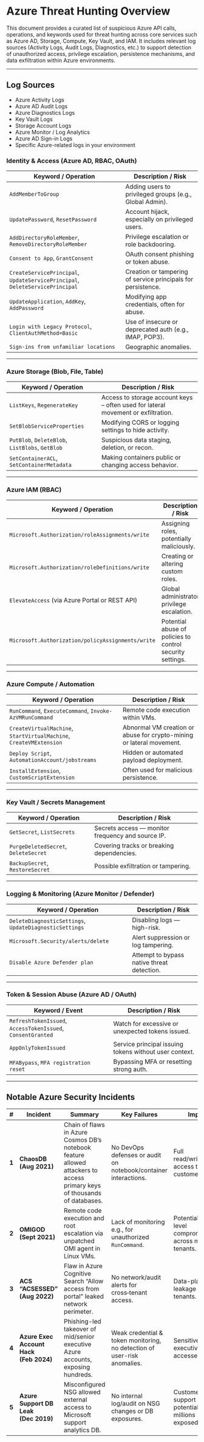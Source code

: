 # Azure Threat Hunting Overview

This document provides a curated list of suspicious Azure API calls, operations, and keywords used for threat hunting across core services such as Azure AD, Storage, Compute, Key Vault, and IAM. It includes relevant log sources (Activity Logs, Audit Logs, Diagnostics, etc.) to support detection of unauthorized access, privilege escalation, persistence mechanisms, and data exfiltration within Azure environments.

---

## Log Sources
- Azure Activity Logs	  
- Azure AD Audit Logs	  
- Azure Diagnostics Logs	  
- Key Vault Logs	 
- Storage Account Logs	  
- Azure Monitor / Log Analytics
- Azure AD Sign-in Logs	 
- Specific Azure-related logs in your environment


### Identity & Access (Azure AD, RBAC, OAuth)

| **Keyword / Operation**                                                      | **Description / Risk**                                       |
| ---------------------------------------------------------------------------- | ------------------------------------------------------------ |
| `AddMemberToGroup`                                                           | Adding users to privileged groups (e.g., Global Admin).      |
| `UpdatePassword`, `ResetPassword`                                            | Account hijack, especially on privileged users.              |
| `AddDirectoryRoleMember`, `RemoveDirectoryRoleMember`                        | Privilege escalation or role backdooring.                    |
| `Consent to App`, `GrantConsent`                                             | OAuth consent phishing or token abuse.                       |
| `CreateServicePrincipal`, `UpdateServicePrincipal`, `DeleteServicePrincipal` | Creation or tampering of service principals for persistence. |
| `UpdateApplication`, `AddKey`, `AddPassword`                                 | Modifying app credentials, often for abuse.                  |
| `Login with Legacy Protocol`, `ClientAuthMethod=Basic`                       | Use of insecure or deprecated auth (e.g., IMAP, POP3).       |
| `Sign-ins from unfamiliar locations`                                         | Geographic anomalies.                                        |

---

### Azure Storage (Blob, File, Table)

| **Keyword / Operation**                         | **Description / Risk**                                                            |
| ----------------------------------------------- | --------------------------------------------------------------------------------- |
| `ListKeys`, `RegenerateKey`                     | Access to storage account keys – often used for lateral movement or exfiltration. |
| `SetBlobServiceProperties`                      | Modifying CORS or logging settings to hide activity.                              |
| `PutBlob`, `DeleteBlob`, `ListBlobs`, `GetBlob` | Suspicious data staging, deletion, or recon.                                      |
| `SetContainerACL`, `SetContainerMetadata`       | Making containers public or changing access behavior.                             |

---

### Azure IAM (RBAC)

| **Keyword / Operation**                           | **Description / Risk**                                    |
| ------------------------------------------------- | --------------------------------------------------------- |
| `Microsoft.Authorization/roleAssignments/write`   | Assigning roles, potentially maliciously.                 |
| `Microsoft.Authorization/roleDefinitions/write`   | Creating or altering custom roles.                        |
| `ElevateAccess` (via Azure Portal or REST API)    | Global administrator privilege escalation.                |
| `Microsoft.Authorization/policyAssignments/write` | Potential abuse of policies to control security settings. |

---

### Azure Compute / Automation

| **Keyword / Operation**                                            | **Description / Risk**                                               |
| ------------------------------------------------------------------ | -------------------------------------------------------------------- |
| `RunCommand`, `ExecuteCommand`, `Invoke-AzVMRunCommand`            | Remote code execution within VMs.                                    |
| `CreateVirtualMachine`, `StartVirtualMachine`, `CreateVMExtension` | Abnormal VM creation or abuse for crypto-mining or lateral movement. |
| `Deploy Script`, `AutomationAccount/jobstreams`                    | Hidden or automated payload deployment.                              |
| `InstallExtension`, `CustomScriptExtension`                        | Often used for malicious persistence.                                |

---

### Key Vault / Secrets Management

| **Keyword / Operation**              | **Description / Risk**                            |
| ------------------------------------ | ------------------------------------------------- |
| `GetSecret`, `ListSecrets`           | Secrets access — monitor frequency and source IP. |
| `PurgeDeletedSecret`, `DeleteSecret` | Covering tracks or breaking dependencies.         |
| `BackupSecret`, `RestoreSecret`      | Possible exfiltration or tampering.               |

---

### Logging & Monitoring (Azure Monitor / Defender)

| **Keyword / Operation**                                | **Description / Risk**                     |
| ------------------------------------------------------ | ------------------------------------------ |
| `DeleteDiagnosticSettings`, `UpdateDiagnosticSettings` | Disabling logs — high-risk.                |
| `Microsoft.Security/alerts/delete`                     | Alert suppression or log tampering.        |
| `Disable Azure Defender plan`                          | Attempt to bypass native threat detection. |

---

### Token & Session Abuse (Azure AD / OAuth)

| **Keyword / Event**                                  | **Description / Risk**                                  |
| ---------------------------------------------------- | ------------------------------------------------------- |
| `RefreshTokenIssued`, `AccessTokenIssued`, `ConsentGranted` | Watch for excessive or unexpected tokens issued.        |
| `AppOnlyTokenIssued`                                 | Service principal issuing tokens without user context.  |
| `MFABypass`, `MFA registration reset`                | Bypassing MFA or resetting strong auth.                 |

---

## Notable Azure Security Incidents

| **#** | **Incident**                           | **Summary**                                                                                                              | **Key Failures**                                                         | **Impact**                                             | **Source**                                              |
| ----- | -------------------------------------- | ------------------------------------------------------------------------------------------------------------------------ | ------------------------------------------------------------------------ | ------------------------------------------------------ | ------------------------------------------------------- |
| **1** | **ChaosDB (Aug 2021)**                 | Chain of flaws in Azure Cosmos DB’s notebook feature allowed attackers to access primary keys of thousands of databases. | No DevOps defenses or audit on notebook/container interactions.          | Full read/write/delete access to customer data.        | Wiz & SC Media ([reddit.com][1], [en.wikipedia.org][2]) |
| **2** | **OMIGOD (Sept 2021)**                 | Remote code execution and root escalation via unpatched OMI agent in Linux VMs.                                          | Lack of monitoring e.g., for unauthorized `RunCommand`.                   | Potential root-level compromise across many tenants.   | Wiz & Reddit                                            |
| **3** | **ACS “ACSESSED” (Aug 2022)**          | Flaw in Azure Cognitive Search “Allow access from portal” leaked network perimeter.                                      | No network/audit alerts for cross‑tenant access.                         | Data-plane leakage across tenants.                     | SecurityWeek                                            |
| **4** | **Azure Exec Account Hack (Feb 2024)** | Phishing-led takeover of mid/senior executive Azure accounts, exposing hundreds.                                         | Weak credential & token monitoring, no detection of user-risk anomalies. | Sensitive executive data accessed.                     | BusinessUpturn & Teiss                                  |
| **5** | **Azure Support DB Leak (Dec 2019)**   | Misconfigured NSG allowed external access to Microsoft support analytics DB.                                             | No internal log/audit on NSG changes or DB exposures.                    | Customer support data of potentially millions exposed. | Reddit                                                  |


